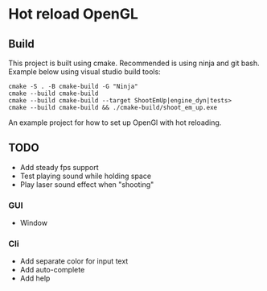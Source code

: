 # Hot reload OpenGL


## Build

This project is built using cmake. Recommended is using ninja and git bash. Example below using visual studio build tools: 

```
cmake -S . -B cmake-build -G "Ninja"
cmake --build cmake-build
cmake --build cmake-build --target ShootEmUp|engine_dyn|tests>
cmake --build cmake-build && ./cmake-build/shoot_em_up.exe
```

An example project for how to set up OpenGl with hot reloading.

## TODO 

* Add steady fps support
* Test playing sound while holding space
* Play laser sound effect when "shooting"

### GUI

* Window

### Cli

* Add separate color for input text
* Add auto-complete
* Add help
